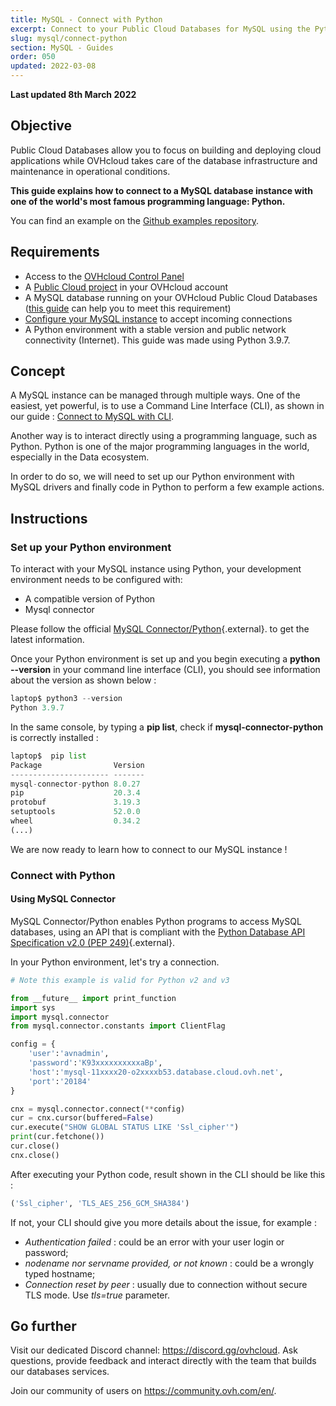 ```yaml
---
title: MySQL - Connect with Python
excerpt: Connect to your Public Cloud Databases for MySQL using the Python programming language
slug: mysql/connect-python
section: MySQL - Guides
order: 050
updated: 2022-03-08
---
```


**Last updated 8th March 2022**

## Objective

Public Cloud Databases allow you to focus on building and deploying cloud applications while OVHcloud takes care of the database infrastructure and maintenance in operational conditions.

**This guide explains how to connect to a MySQL database instance with one of the world's most famous programming language: Python.**

You can find an example on the [Github examples repository](https://github.com/ovh/public-cloud-databases-examples/tree/main/databases/mysql/python/hello-world).

## Requirements

- Access to the [OVHcloud Control Panel](https://ca.ovh.com/auth/?action=gotomanager&from=https://www.ovh.com.au/&ovhSubsidiary=au)
- A [Public Cloud project](https://www.ovhcloud.com/en-au/public-cloud/) in your OVHcloud account
- A MySQL database running on your OVHcloud Public Cloud Databases ([this guide](https://docs.ovh.com/au/en/publiccloud/databases/getting-started/) can help you to meet this requirement)
- [Configure your MySQL instance](https://docs.ovh.com/au/en/publiccloud/databases/mysql/configure-mysql-instance/) to accept incoming connections
- A Python environment with a stable version and public network connectivity (Internet). This guide was made using Python 3.9.7.

## Concept

A MySQL instance can be managed through multiple ways.
One of the easiest, yet powerful, is to use a Command Line Interface (CLI), as shown in our guide : [Connect to MySQL with CLI](https://docs.ovh.com/au/en/publiccloud/databases/mysql/connect-cli).

Another way is to interact directly using a programming language, such as Python.
Python is one of the major programming languages in the world, especially in the Data ecosystem.

In order to do so, we will need to set up our Python environment with MySQL drivers and finally code in Python to perform a few example actions.

## Instructions

### Set up your Python environment

To interact with your MySQL instance using Python, your development environment needs to be configured with:

- A compatible version of Python
- Mysql connector

Please follow the official [MySQL Connector/Python](https://dev.mysql.com/doc/connector-python/en/){.external}. to get the latest information.

Once your Python environment is set up and you begin executing a **python --version** in your command line interface (CLI), you should see information about the version as shown below :

```python
laptop$ python3 --version
Python 3.9.7
```

In the same console, by typing a **pip list**, check if **mysql-connector-python** is correctly installed :

```python
laptop$  pip list           
Package                Version
---------------------- -------
mysql-connector-python 8.0.27
pip                    20.3.4
protobuf               3.19.3
setuptools             52.0.0
wheel                  0.34.2
(...)
```

We are now ready to learn how to connect to our MySQL instance !

### Connect with Python

#### Using MySQL Connector

MySQL Connector/Python enables Python programs to access MySQL databases, using an API that is compliant with the [Python Database API Specification v2.0 (PEP 249)](http://www.python.org/dev/peps/pep-0249/){.external}.

In your Python environment, let's try a connection.

```python
# Note this example is valid for Python v2 and v3

from __future__ import print_function
import sys
import mysql.connector
from mysql.connector.constants import ClientFlag

config = {
    'user':'avnadmin',
    'password':'K93xxxxxxxxxxaBp',
    'host':'mysql-11xxxx20-o2xxxxb53.database.cloud.ovh.net',
    'port':'20184'
}

cnx = mysql.connector.connect(**config)
cur = cnx.cursor(buffered=False)
cur.execute("SHOW GLOBAL STATUS LIKE 'Ssl_cipher'")
print(cur.fetchone())
cur.close()
cnx.close()
```

After executing your Python code, result shown in the CLI should be like this :

```python
('Ssl_cipher', 'TLS_AES_256_GCM_SHA384')
```

If not, your CLI should give you more details about the issue, for example :

- *Authentication failed* : could be an error with your user login or password;
- *nodename nor servname provided, or not known* : could be a wrongly typed hostname;
- *Connection reset by peer* : usually due to connection without secure TLS mode. Use *tls=true* parameter.

## Go further

Visit our dedicated Discord channel: <https://discord.gg/ovhcloud>. Ask questions, provide feedback and interact directly with the team that builds our databases services.

Join our community of users on <https://community.ovh.com/en/>.
